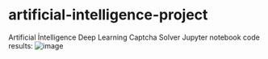 # artificial-intelligence-project
 Artificial İntelligence Deep Learning Captcha Solver
 Jupyter notebook code results:
 ![image](https://user-images.githubusercontent.com/55652288/184629398-31463975-4e89-42b7-9174-525b3d01279e.png)

